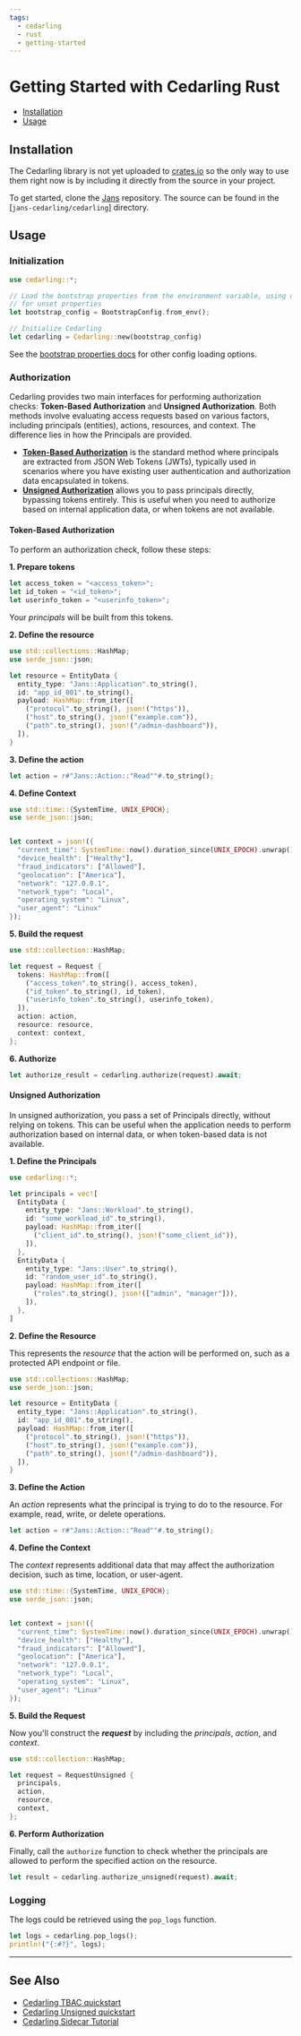 ```yaml
---
tags:
  - cedarling
  - rust
  - getting-started
---
```


# Getting Started with Cedarling Rust

- [Installation](#installation)
- [Usage](#usage)

## Installation

The Cedarling library is not yet uploaded to [crates.io](jans-cedarling) so the only way to use them right now is by including it directly from the source in your project.

To get started, clone the [Jans](https://github.com/JanssenProject/jans) repository. The source can be found in the [`jans-cedarling/cedarling`] directory.

## Usage

### Initialization

```rs
use cedarling::*;

// Load the bootstrap properties from the environment variable, using default values
// for unset properties
let bootstrap_config = BootstrapConfig.from_env();

// Initialize Cedarling
let cedarling = Cedarling::new(bootstrap_config)
```

See the [bootstrap properties docs](../cedarling-properties.md) for other config loading options.

### Authorization

Cedarling provides two main interfaces for performing authorization checks: **Token-Based Authorization** and **Unsigned Authorization**. Both methods involve evaluating access requests based on various factors, including principals (entities), actions, resources, and context. The difference lies in how the Principals are provided.

- [**Token-Based Authorization**](#token-based-authorization) is the standard method where principals are extracted from JSON Web Tokens (JWTs), typically used in scenarios where you have existing user authentication and authorization data encapsulated in tokens.
- [**Unsigned Authorization**](#unsigned-authorization) allows you to pass principals directly, bypassing tokens entirely. This is useful when you need to authorize based on internal application data, or when tokens are not available.

#### Token-Based Authorization

To perform an authorization check, follow these steps:

**1. Prepare tokens**

```rs
let access_token = "<access_token>";
let id_token = "<id_token>";
let userinfo_token = "<userinfo_token>";
```

Your *principals* will be built from this tokens.

**2. Define the resource**

```rs
use std::collections::HashMap;
use serde_json::json;

let resource = EntityData {
  entity_type: "Jans::Application".to_string(),
  id: "app_id_001".to_string(),
  payload: HashMap::from_iter([
    ("protocol".to_string(), json!("https")),
    ("host".to_string(), json!("example.com")),
    ("path".to_string(), json!("/admin-dashboard")),
  ]),
}
```

**3. Define the action**

```rs
let action = r#"Jans::Action::"Read""#.to_string();
```

**4. Define Context**

```rs
use std::time::{SystemTime, UNIX_EPOCH};
use serde_json::json;


let context = json!({
  "current_time": SystemTime::now().duration_since(UNIX_EPOCH).unwrap().as_millis(),
  "device_health": ["Healthy"],
  "fraud_indicators": ["Allowed"],
  "geolocation": ["America"],
  "network": "127.0.0.1",
  "network_type": "Local",
  "operating_system": "Linux",
  "user_agent": "Linux"
});
```

**5. Build the request**

```rs
use std::collection::HashMap;

let request = Request {
  tokens: HashMap::from([
    ("access_token".to_string(), access_token),
    ("id_token".to_string(), id_token),
    ("userinfo_token".to_string(), userinfo_token),
  ]),
  action: action,
  resource: resource,
  context: context,
};
```

**6. Authorize**

```rs
let authorize_result = cedarling.authorize(request).await;
```

#### Unsigned Authorization

In unsigned authorization, you pass a set of Principals directly, without relying on tokens. This can be useful when the application needs to perform authorization based on internal data, or when token-based data is not available.

**1. Define the Principals**

```rs
use cedarling::*;

let principals = vec![
  EntityData {
    entity_type: "Jans::Workload".to_string(),
    id: "some_workload_id".to_string(),
    payload: HashMap::from_iter([
      ("client_id".to_string(), json!("some_client_id")),
    ]),
  },
  EntityData {
    entity_type: "Jans::User".to_string(),
    id: "random_user_id".to_string(),
    payload: HashMap::from_iter([
      ("roles".to_string(), json!(["admin", "manager"])),
    ]),
  },
]
```

**2. Define the Resource**

This represents the *resource* that the action will be performed on, such as a protected API endpoint or file.

```rs
use std::collections::HashMap;
use serde_json::json;

let resource = EntityData {
  entity_type: "Jans::Application".to_string(),
  id: "app_id_001".to_string(),
  payload: HashMap::from_iter([
    ("protocol".to_string(), json!("https")),
    ("host".to_string(), json!("example.com")),
    ("path".to_string(), json!("/admin-dashboard")),
  ]),
}
```

**3. Define the Action**

An *action* represents what the principal is trying to do to the resource. For example, read, write, or delete operations.

```rs
let action = r#"Jans::Action::"Read""#.to_string();
```

**4. Define the Context**

The *context* represents additional data that may affect the authorization decision, such as time, location, or user-agent.

```rs
use std::time::{SystemTime, UNIX_EPOCH};
use serde_json::json;


let context = json!({
  "current_time": SystemTime::now().duration_since(UNIX_EPOCH).unwrap().as_millis(),
  "device_health": ["Healthy"],
  "fraud_indicators": ["Allowed"],
  "geolocation": ["America"],
  "network": "127.0.0.1",
  "network_type": "Local",
  "operating_system": "Linux",
  "user_agent": "Linux"
});
```

**5. Build the Request**

Now you'll construct the ***request*** by including the *principals*, *action*, and *context*.

```rs
use std::collection::HashMap;

let request = RequestUnsigned {
  principals,
  action,
  resource,
  context,
};
```

**6. Perform Authorization**

Finally, call the `authorize` function to check whether the principals are allowed to perform the specified action on the resource.

```rs
let result = cedarling.authorize_unsigned(request).await;
```

### Logging

The logs could be retrieved using the `pop_logs` function.

```rs
let logs = cedarling.pop_logs();
println!("{:#?}", logs);
```

---

## See Also

- [Cedarling TBAC quickstart](../cedarling-quick-start-tbac.md)
- [Cedarling Unsigned quickstart](../cedarling-quick-start-unsigned.md)
- [Cedarling Sidecar Tutorial](../cedarling-sidecar-tutorial.md)

